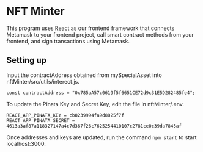 # NFT Minter
This program uses React as our frontend framework that connects Metamask to your frontend project, call smart contract methods from your frontend, and sign transactions using Metamask.


## Setting up
Input the contractAddress obtained from mySpecialAsset into nftMinter/src/utils/interect.js. 

```
const contractAddress = "0x785aA57c0619f5f6651CE72d9c31E5D282485fe4";
```

To update the Pinata Key and Secret Key, edit the file in nftMinter/.env.

```
REACT_APP_PINATA_KEY = cb8239994fa9d8825f7f
REACT_APP_PINATA_SECRET = 4613a3af87a118327147a4c7d367f26c7625254410107c2781ce0c39da7845af
```

Once addresses and keys are updated, run the command `npm start` to start localhost:3000.
